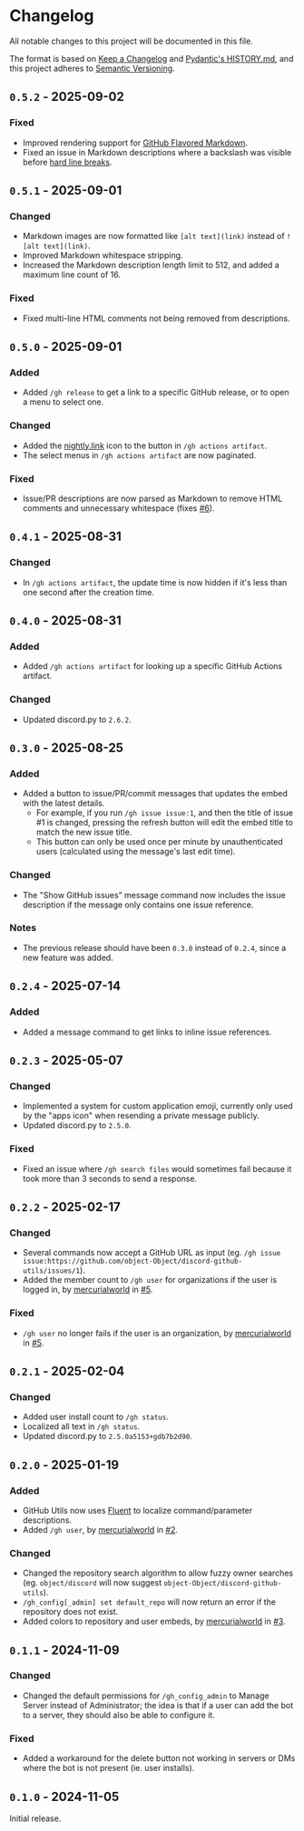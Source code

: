 # Changelog

All notable changes to this project will be documented in this file.

The format is based on [Keep a Changelog](https://keepachangelog.com/en/1.1.0/) and [Pydantic's HISTORY.md](https://github.com/pydantic/pydantic/blob/main/HISTORY.md), and this project adheres to [Semantic Versioning](https://semver.org/spec/v2.0.0.html).

## `0.5.2` - 2025-09-02

### Fixed

* Improved rendering support for [GitHub Flavored Markdown](https://github.github.com/gfm/).
* Fixed an issue in Markdown descriptions where a backslash was visible before [hard line breaks](https://spec.commonmark.org/0.30/#hard-line-breaks).

## `0.5.1` - 2025-09-01

### Changed

* Markdown images are now formatted like `[alt text](link)` instead of `![alt text](link)`.
* Improved Markdown whitespace stripping.
* Increased the Markdown description length limit to 512, and added a maximum line count of 16.

### Fixed

* Fixed multi-line HTML comments not being removed from descriptions.

## `0.5.0` - 2025-09-01

### Added

* Added `/gh release` to get a link to a specific GitHub release, or to open a menu to select one.

### Changed

* Added the [nightly.link](https://nightly.link) icon to the button in `/gh actions artifact`.
* The select menus in `/gh actions artifact` are now paginated.

### Fixed

* Issue/PR descriptions are now parsed as Markdown to remove HTML comments and unnecessary whitespace (fixes [#6](https://github.com/object-Object/discord-github-utils/issues/6)).

## `0.4.1` - 2025-08-31

### Changed

* In `/gh actions artifact`, the update time is now hidden if it's less than one second after the creation time.

## `0.4.0` - 2025-08-31

### Added

* Added `/gh actions artifact` for looking up a specific GitHub Actions artifact.

### Changed

* Updated discord.py to `2.6.2`.

## `0.3.0` - 2025-08-25

### Added

* Added a button to issue/PR/commit messages that updates the embed with the latest details.
  * For example, if you run `/gh issue issue:1`, and then the title of issue #1 is changed, pressing the refresh button will edit the embed title to match the new issue title.
  * This button can only be used once per minute by unauthenticated users (calculated using the message's last edit time).

### Changed

* The "Show GitHub issues" message command now includes the issue description if the message only contains one issue reference.

### Notes

* The previous release should have been `0.3.0` instead of `0.2.4`, since a new feature was added.

## `0.2.4` - 2025-07-14

### Added

* Added a message command to get links to inline issue references.

## `0.2.3` - 2025-05-07

### Changed

* Implemented a system for custom application emoji, currently only used by the "apps icon" when resending a private message publicly.
* Updated discord.py to `2.5.0`.

### Fixed

* Fixed an issue where `/gh search files` would sometimes fail because it took more than 3 seconds to send a response.

## `0.2.2` - 2025-02-17

### Changed

* Several commands now accept a GitHub URL as input (eg. `/gh issue issue:https://github.com/object-Object/discord-github-utils/issues/1`).
* Added the member count to `/gh user` for organizations if the user is logged in, by [mercurialworld](https://github.com/mercurialworld) in [#5](https://github.com/object-Object/discord-github-utils/pull/5).

### Fixed

* `/gh user` no longer fails if the user is an organization, by [mercurialworld](https://github.com/mercurialworld) in [#5](https://github.com/object-Object/discord-github-utils/pull/5).

## `0.2.1` - 2025-02-04

### Changed

* Added user install count to `/gh status`.
* Localized all text in `/gh status`.
* Updated discord.py to `2.5.0a5153+gdb7b2d90`.

## `0.2.0` - 2025-01-19

### Added

* GitHub Utils now uses [Fluent](https://projectfluent.org/) to localize command/parameter descriptions.
* Added `/gh user`, by [mercurialworld](https://github.com/mercurialworld) in [#2](https://github.com/object-Object/discord-github-utils/pull/2).

### Changed

* Changed the repository search algorithm to allow fuzzy owner searches (eg. `object/discord` will now suggest `object-Object/discord-github-utils`).
* `/gh_config[_admin] set default_repo` will now return an error if the repository does not exist.
* Added colors to repository and user embeds, by [mercurialworld](https://github.com/mercurialworld) in [#3](https://github.com/object-Object/discord-github-utils/pull/3).

## `0.1.1` - 2024-11-09

### Changed

* Changed the default permissions for `/gh_config_admin` to Manage Server instead of Administrator; the idea is that if a user can add the bot to a server, they should also be able to configure it.

### Fixed

* Added a workaround for the delete button not working in servers or DMs where the bot is not present (ie. user installs).

## `0.1.0` - 2024-11-05

Initial release.
